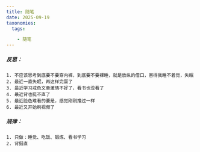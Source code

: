 ```yaml
---
title: 随笔
date: 2025-09-19
taxonomies:
  tags:

    - 随笔
---
```


##### 反思：

```
1. 不应该思考到底要不要穿内裤，到底要不要裸睡，就是放纵的借口，害得我睡不着觉，失眠
2. 最近一直失眠，再这样完蛋了
3. 最近学习戒色文章激情不好了，看书也没看了
4. 最近背也挺不直了
5. 最近脸色难看的要是，感觉刚刚撸过一样
6. 最近又开始刷视频了
```

##### 规律：

```
1. 只做：睡觉、吃饭、锻炼、看书学习
2. 背挺直
```

